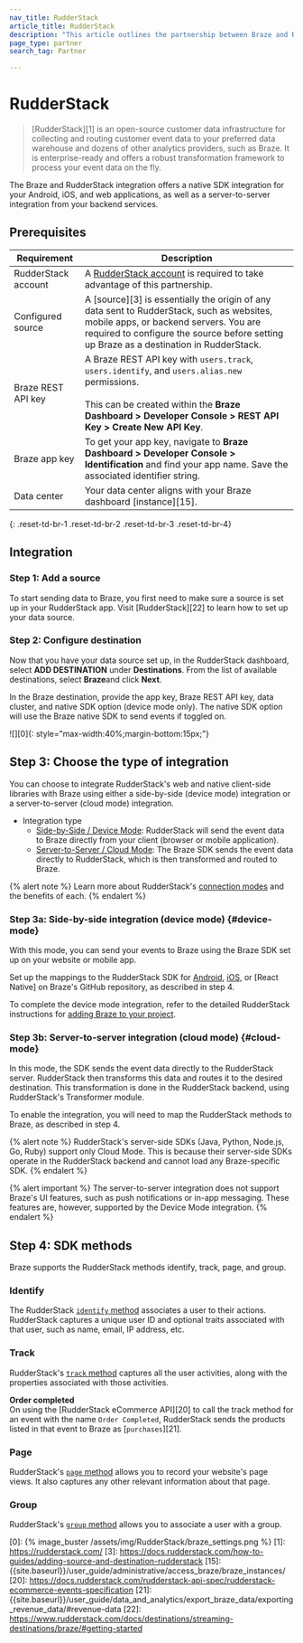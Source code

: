 ```yaml
---
nav_title: RudderStack
article_title: RudderStack
description: "This article outlines the partnership between Braze and RudderStack, an open-source customer data infrastructure that offers a seamless Braze integration for your Android, iOS, and web applications. With RudderStack, you can now send your in-app customer event data directly to Braze for contextual analysis."
page_type: partner
search_tag: Partner

---
```


# RudderStack

> [RudderStack][1] is an open-source customer data infrastructure for collecting and routing customer event data to your preferred data warehouse and dozens of other analytics providers, such as Braze. It is enterprise-ready and offers a robust transformation framework to process your event data on the fly.

The Braze and RudderStack integration offers a native SDK integration for your Android, iOS, and web applications, as well as a server-to-server integration from your backend services.

## Prerequisites

| Requirement | Description |
| --- | --- |
| RudderStack account | A [RudderStack account](https://app.rudderstack.com/) is required to take advantage of this partnership. |
| Configured source | A [source][3] is essentially the origin of any data sent to RudderStack, such as websites, mobile apps, or backend servers. You are required to configure the source before setting up Braze as a destination in RudderStack. |
| Braze REST API key | A Braze REST API key with `users.track`, `users.identify`, and `users.alias.new` permissions.<br><br>This can be created within the **Braze Dashboard > Developer Console > REST API Key > Create New API Key**. |
| Braze app key | To get your app key, navigate to **Braze Dashboard > Developer Console > Identification** and find your app name. Save the associated identifier string.
| Data center | Your data center aligns with your Braze dashboard [instance][15].  |
{: .reset-td-br-1 .reset-td-br-2 .reset-td-br-3  .reset-td-br-4}

## Integration

### Step 1: Add a source

To start sending data to Braze, you first need to make sure a source is set up in your RudderStack app. Visit [RudderStack][22] to learn how to set up your data source.

### Step 2: Configure destination

Now that you have your data source set up, in the RudderStack dashboard, select **ADD DESTINATION** under **Destinations**. From the list of available destinations, select **Braze**and click **Next**.

In the Braze destination, provide the app key, Braze REST API key, data cluster, and native SDK option (device mode only). The native SDK option will use the Braze native SDK to send events if toggled on. 

![][0]{: style="max-width:40%;margin-bottom:15px;"}

## Step 3: Choose the type of integration

You can choose to integrate RudderStack's web and native client-side libraries with Braze using either a side-by-side (device mode) integration or a server-to-server (cloud mode) integration.

- Integration type
  - [Side-by-Side / Device Mode](#device-mode): RudderStack will send the event data to Braze directly from your client (browser or mobile application).
  - [Server-to-Server / Cloud Mode](#cloud-mode): The Braze SDK sends the event data directly to RudderStack, which is then transformed and routed to Braze.

{% alert note %} 
Learn more about RudderStack's [connection modes](https://rudderstack.com/docs/connections/rudderstack-connection-modes/) and the benefits of each.
{% endalert %}

### Step 3a: Side-by-side integration (device mode) {#device-mode}

With this mode, you can send your events to Braze using the Braze SDK set up on your website or mobile app.

Set up the mappings to the RudderStack SDK for [Android](https://github.com/rudderlabs/rudder-integration-braze-android), [iOS](https://github.com/rudderlabs/rudder-integration-braze-ios), or [React Native] on Braze's GitHub repository, as described in step 4. 

To complete the device mode integration, refer to the detailed RudderStack instructions for [adding Braze to your project](https://rudderstack.com/docs/destinations/marketing/braze/#adding-device-mode-integration).

### Step 3b: Server-to-server integration (cloud mode) {#cloud-mode}

In this mode, the SDK sends the event data directly to the RudderStack server. RudderStack then transforms this data and routes it to the desired destination. This transformation is done in the RudderStack backend, using RudderStack's Transformer module.

To enable the integration, you will need to map the RudderStack methods to Braze, as described in step 4.

{% alert note %} 
RudderStack's server-side SDKs (Java, Python, Node.js, Go, Ruby) support only Cloud Mode. This is because their server-side SDKs operate in the RudderStack backend and cannot load any Braze-specific SDK. 
{% endalert %}

{% alert important %} The server-to-server integration does not support Braze's UI features, such as push notifications or in-app messaging. These features are, however, supported by the Device Mode integration. 
{% endalert %}

## Step 4: SDK methods

Braze supports the RudderStack methods identify, track, page, and group.

### Identify

The RudderStack [`identify` method](https://rudderstack.com/docs/destinations/marketing/braze/#identify) associates a user to their actions. RudderStack captures a unique user ID and optional traits associated with that user, such as name, email, IP address, etc.

### Track

RudderStack's [`track` method](https://rudderstack.com/docs/destinations/marketing/braze/#track) captures all the user activities, along with the properties associated with those activities.

**Order completed**<br>
On using the [RudderStack eCommerce API][20] to call the track method for an event with the name `Order Completed`, RudderStack sends the products listed in that event to Braze as [`purchases`][21].

### Page

RudderStack's [`page` method](https://rudderstack.com/docs/destinations/marketing/braze/#page) allows you to record your website's page views. It also captures any other relevant information about that page.

### Group

RudderStack's [`group` method](https://rudderstack.com/docs/destinations/marketing/braze/#group) allows you to associate a user with a group.

[0]: {% image_buster /assets/img/RudderStack/braze_settings.png %}
[1]: https://rudderstack.com/
[3]: https://docs.rudderstack.com/how-to-guides/adding-source-and-destination-rudderstack
[15]: {{site.baseurl}}/user_guide/administrative/access_braze/braze_instances/
[20]: https://docs.rudderstack.com/rudderstack-api-spec/rudderstack-ecommerce-events-specification
[21]: {{site.baseurl}}/user_guide/data_and_analytics/export_braze_data/exporting_revenue_data/#revenue-data
[22]: https://www.rudderstack.com/docs/destinations/streaming-destinations/braze/#getting-started
